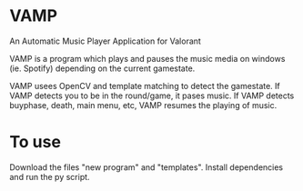 # VAMP
An Automatic Music Player Application for Valorant

VAMP is a program which plays and pauses the music media on windows (ie. Spotify) depending on the current gamestate.

VAMP usees OpenCV and template matching to detect the gamestate. If VAMP detects you to be in the round/game, it pases music. If VAMP detects buyphase, death, main menu, etc, 
VAMP resumes the playing of music.

# To use

Download the files "new program" and "templates". Install dependencies and run the py script.

